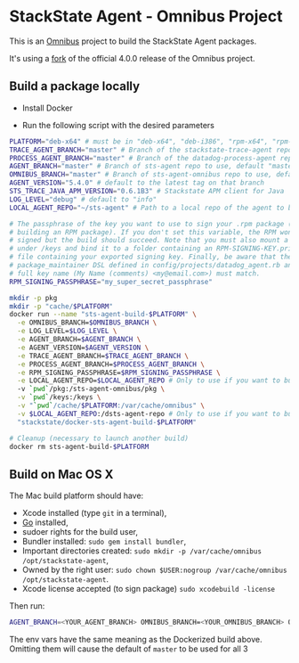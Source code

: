 StackState Agent - Omnibus Project
================

This is an [Omnibus](https://github.com/opscode/omnibus) project to build the StackState Agent packages.

It's using a [fork](https://github.com/chef/omnibus/compare/v4.0.0...DataDog:datadog-4.0.0) of the official 4.0.0 release of the Omnibus project.

## Build a package locally

* Install Docker

* Run the following script with the desired parameters

```bash
PLATFORM="deb-x64" # must be in "deb-x64", "deb-i386", "rpm-x64", "rpm-i386"
TRACE_AGENT_BRANCH="master" # Branch of the stackstate-trace-agent repo to use, default "master"
PROCESS_AGENT_BRANCH="master" # Branch of the datadog-process-agent repo to use, default "master"
AGENT_BRANCH="master" # Branch of sts-agent repo to use, default "master"
OMNIBUS_BRANCH="master" # Branch of sts-agent-omnibus repo to use, default "master"
AGENT_VERSION="5.4.0" # default to the latest tag on that branch
STS_TRACE_JAVA_APM_VERSION="0.6.1B3" # Stackstate APM client for Java
LOG_LEVEL="debug" # default to "info"
LOCAL_AGENT_REPO="~/sts-agent" # Path to a local repo of the agent to build from. Defaut is not set and the build will be done against the github repo

# The passphrase of the key you want to use to sign your .rpm package (if
# building an RPM package). If you don't set this variable, the RPM won't be
# signed but the build should succeed. Note that you must also mount a volume
# under /keys and bind it to a folder containing an RPM-SIGNING-KEY.private
# file containing your exported signing key. Finally, be aware that the
# package_maintainer DSL defined in config/projects/datadog_agent.rb and the
# full key name (My Name (comments) <my@email.com>) must match.
RPM_SIGNING_PASSPHRASE="my_super_secret_passphrase"

mkdir -p pkg
mkdir -p "cache/$PLATFORM"
docker run --name "sts-agent-build-$PLATFORM" \
  -e OMNIBUS_BRANCH=$OMNIBUS_BRANCH \
  -e LOG_LEVEL=$LOG_LEVEL \
  -e AGENT_BRANCH=$AGENT_BRANCH \
  -e AGENT_VERSION=$AGENT_VERSION \
  -e TRACE_AGENT_BRANCH=$TRACE_AGENT_BRANCH \
  -e PROCESS_AGENT_BRANCH=$PROCESS_AGENT_BRANCH \
  -e RPM_SIGNING_PASSPHRASE=$RPM_SIGNING_PASSPHRASE \
  -e LOCAL_AGENT_REPO=$LOCAL_AGENT_REPO # Only to use if you want to build from a local repo \
  -v `pwd`/pkg:/sts-agent-omnibus/pkg \
  -v `pwd`/keys:/keys \
  -v "`pwd`/cache/$PLATFORM:/var/cache/omnibus" \
  -v $LOCAL_AGENT_REPO:/dsts-agent-repo # Only to use if you want to build from a local repo \
  "stackstate/docker-sts-agent-build-$PLATFORM"

# Cleanup (necessary to launch another build)
docker rm sts-agent-build-$PLATFORM
```

## Build on Mac OS X

The Mac build platform should have:

* Xcode installed (type `git` in a terminal),
* [Go](http://golang.org/dl/) installed,
* sudoer rights for the build user,
* Bundler installed: `sudo gem install bundler`,
* Important directories created: `sudo mkdir -p /var/cache/omnibus /opt/stackstate-agent`,
* Owned by the right user: `sudo chown $USER:nogroup /var/cache/omnibus /opt/stackstate-agent`.
* Xcode license accepted (to sign package) `sudo xcodebuild -license`

Then run:
```bash
AGENT_BRANCH=<YOUR_AGENT_BRANCH> OMNIBUS_BRANCH=<YOUR_OMNIBUS_BRANCH> OMNIBUS_SOFTWARE_BRANCH=<YOUR_OMNIBUS_SOFTWARE_BRANCH> sh omnibus_build.sh
```
The env vars have the same meaning as the Dockerized build above. Omitting them will cause the default of `master` to be used for all 3
